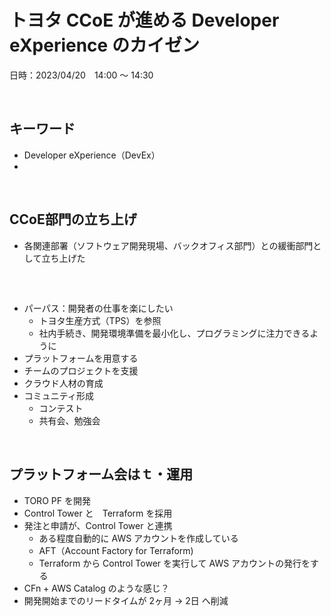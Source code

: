 # トヨタ CCoE が進める Developer eXperience のカイゼン

日時：2023/04/20　14:00 〜 14:30


<br>

## キーワード

- Developer eXperience（DevEx）
- 

<br>

## CCoE部門の立ち上げ

- 各関連部署（ソフトウェア開発現場、バックオフィス部門）との緩衝部門として立ち上げた

<br>

## 

- パーパス：開発者の仕事を楽にしたい
  - トヨタ生産方式（TPS）を参照
  - 社内手続き、開発環境準備を最小化し、プログラミングに注力できるように
- プラットフォームを用意する
- チームのプロジェクトを支援
- クラウド人材の育成
- コミュニティ形成
  - コンテスト
  - 共有会、勉強会

<br>

## プラットフォーム会はｔ・運用

- TORO PF を開発
- Control Tower と　Terraform を採用
- 発注と申請が、Control Tower と連携
  - ある程度自動的に AWS アカウントを作成している
  - AFT（Account Factory for Terraform)
  - Terraform から Control Tower を実行して AWS アカウントの発行をする
- CFn + AWS Catalog のような感じ？
- 開発開始までのリードタイムが 2ヶ月 → 2日 へ削減
